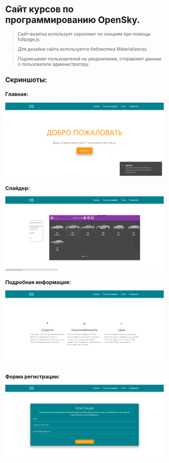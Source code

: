 
# Сайт курсов по программированию OpenSky.

>Сайт-визитка использует скроллинг по секциям при помощи fullpage.js.

>Для дизайна сайта используется библиотека Materializecss.

>Подписывает пользователей на уведомления, отправляет данные о пользователе администратору.

## Скриншоты:

### Главная:

<img src="resource/Main.png"/>

### Слайдер:

<img src="resource/Slider.png"/>

### Подробная информация:

<img src="resource/Info.png"/>

### Форма регистрации:

<img src="resource/Registration.png"/>
